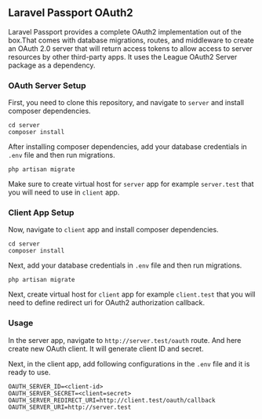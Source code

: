 ## Laravel Passport OAuth2

Laravel Passport provides a complete OAuth2 implementation out of the box.That
comes with database migrations, routes, and middleware to create an OAuth 2.0
server that will return access tokens to allow access to server resources by
other third-party apps. It uses the League OAuth2 Server package as a dependency.

### OAuth Server Setup

First, you need to clone this repository, and navigate to `server` and install
composer dependencies.

```
cd server
composer install
```

After installing composer dependencies, add your database credentials in `.env` file and then run migrations.

```
php artisan migrate
```

Make sure to create virtual host for `server` app for example `server.test` that
you will need to use in `client` app.

### Client App Setup

Now, navigate to `client` app and install
composer dependencies.

```
cd server
composer install
```

Next, add your database credentials in `.env` file and then run migrations.

```
php artisan migrate
```

Next, create virtual host for `client` app for example `client.test` that
you will need to define redirect uri for OAuth2 authorization callback.

### Usage

In the server app, navigate to `http://server.test/oauth` route. And here
create new OAuth client. It will generate client ID and secret.

Next, in the client app, add following configurations in the `.env` file and it is
ready to use.

```
OAUTH_SERVER_ID=<client-id>
OAUTH_SERVER_SECRET=<client=secret>
OAUTH_SERVER_REDIRECT_URI=http://client.test/oauth/callback
OAUTH_SERVER_URI=http://server.test
```
